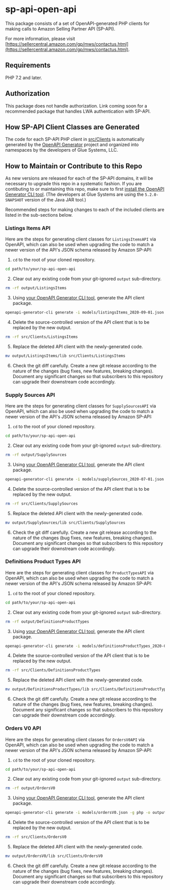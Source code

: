 # sp-api-open-api

This package consists of a set of OpenAPI-generated PHP clients for making calls to Amazon Selling Partner API (SP-API).

For more information, please visit [https://sellercentral.amazon.com/gp/mws/contactus.html](https://sellercentral.amazon.com/gp/mws/contactus.html).


## Requirements

PHP 7.2 and later.


## Authorization

This package does not handle authorization. Link coming soon for a recommended package that handles LWA authentication with SP-API.


## How SP-API Client Classes are Generated

The code for each SP-API PHP client in [src/Clients](src/Clients) is automatically generated by the [OpenAPI Generator](https://openapi-generator.tech) project and organized into namespaces by the developers of Glue Systems, LLC.


## How to Maintain or Contribute to this Repo

As new versions are released for each of the SP-API domains, it will be necessary to upgrade this repo in a systematic fashion. If you are contibuting to or maintaining this repo, make sure to first [install the OpenAPI Generator CLI tool](https://openapi-generator.tech/docs/installation). (The developers at Glue Systems are using the `5.2.0-SNAPSHOT` version of the Java JAR tool.)

Recommended steps for making changes to each of the included clients are listed in the sub-sections below.


### Listings Items API

Here are the steps for generating client classes for `ListingsItemsAPI` via OpenAPI, which can also be used when upgrading the code to match a newer version of the API's JSON schema released by Amazon SP-API:

1. `cd` to the root of your cloned repository.

```BASH
cd path/to/your/sp-api-open-api
```

2. Clear out any existing code from your git-ignored `output` sub-directory.

```BASH
rm -rf output/ListingsItems
```

3. Using [your OpenAPI Generator CLI tool](#how-to-maintain-or-contribute-to-this-repo), generate the API client package.

```BASH
openapi-generator-cli generate -i models/listingsItems_2020-09-01.json -g php -o output/ListingsItems --additional-properties=invokerPackage="Glue\SPAPI\OpenAPI\Clients\ListingsItems"
```

4. Delete the source-controlled version of the API client that is to be replaced by the new output.

```BASH
rm -rf src/Clients/ListingsItems
```

5. Replace the deleted API client with the newly-generated code.
```BASH
mv output/ListingsItems/lib src/Clients/ListingsItems
```

6. Check the git diff carefully. Create a new git release according to the nature of the changes (bug fixes, new features, breaking changes). Document any significant changes so that subscribers to this repository can upgrade their downstream code accordingly.


### Supply Sources API

Here are the steps for generating client classes for `SupplySourcesAPI` via OpenAPI, which can also be used when upgrading the code to match a newer version of the API's JSON schema released by Amazon SP-API:

1. `cd` to the root of your cloned repository.

```BASH
cd path/to/your/sp-api-open-api
```

2. Clear out any existing code from your git-ignored `output` sub-directory.

```BASH
rm -rf output/SupplySources
```

3. Using [your OpenAPI Generator CLI tool](#how-to-maintain-or-contribute-to-this-repo), generate the API client package.

```BASH
openapi-generator-cli generate -i models/supplySources_2020-07-01.json -g php -o output/SupplySources --additional-properties=invokerPackage="Glue\SPAPI\OpenAPI\Clients\SupplySources"
```

4. Delete the source-controlled version of the API client that is to be replaced by the new output.

```BASH
rm -rf src/Clients/SupplySources
```

5. Replace the deleted API client with the newly-generated code.
```BASH
mv output/SupplySources/lib src/Clients/SupplySources
```

6. Check the git diff carefully. Create a new git release according to the nature of the changes (bug fixes, new features, breaking changes). Document any significant changes so that subscribers to this repository can upgrade their downstream code accordingly.


### Definitions Product Types API

Here are the steps for generating client classes for `ProductTypesAPI` via OpenAPI, which can also be used when upgrading the code to match a newer version of the API's JSON schema released by Amazon SP-API:

1. `cd` to the root of your cloned repository.

```BASH
cd path/to/your/sp-api-open-api
```

2. Clear out any existing code from your git-ignored `output` sub-directory.

```BASH
rm -rf output/DefinitionsProductTypes
```

3. Using [your OpenAPI Generator CLI tool](#how-to-maintain-or-contribute-to-this-repo), generate the API client package.

```BASH
openapi-generator-cli generate -i models/definitionsProductTypes_2020-09-01.json -g php -o output/DefinitionsProductTypes --additional-properties=invokerPackage="Glue\SPAPI\OpenAPI\Clients\DefinitionsProductTypes"
```

4. Delete the source-controlled version of the API client that is to be replaced by the new output.

```BASH
rm -rf src/Clients/DefinitionsProductTypes
```

5. Replace the deleted API client with the newly-generated code.
```BASH
mv output/DefinitionsProductTypes/lib src/Clients/DefinitionsProductTypes
```

6. Check the git diff carefully. Create a new git release according to the nature of the changes (bug fixes, new features, breaking changes). Document any significant changes so that subscribers to this repository can upgrade their downstream code accordingly.


### Orders V0 API

Here are the steps for generating client classes for `OrdersV0API` via OpenAPI, which can also be used when upgrading the code to match a newer version of the API's JSON schema released by Amazon SP-API:

1. `cd` to the root of your cloned repository.

```BASH
cd path/to/your/sp-api-open-api
```

2. Clear out any existing code from your git-ignored `output` sub-directory.

```BASH
rm -rf output/OrdersV0
```

3. Using [your OpenAPI Generator CLI tool](#how-to-maintain-or-contribute-to-this-repo), generate the API client package.

```BASH
openapi-generator-cli generate -i models/ordersV0.json -g php -o output/OrdersV0 --additional-properties=invokerPackage="Glue\SPAPI\OpenAPI\Clients\OrdersV0"
```

4. Delete the source-controlled version of the API client that is to be replaced by the new output.

```BASH
rm -rf src/Clients/OrdersV0
```

5. Replace the deleted API client with the newly-generated code.
```BASH
mv output/OrdersV0/lib src/Clients/OrdersV0
```

6. Check the git diff carefully. Create a new git release according to the nature of the changes (bug fixes, new features, breaking changes). Document any significant changes so that subscribers to this repository can upgrade their downstream code accordingly.
